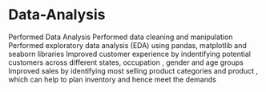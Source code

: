 # Data-Analysis
Performed Data Analysis 
Performed data cleaning and manipulation
Performed exploratory data analysis (EDA) using pandas, matplotlib and seaborn libraries
Improved customer experience by indentifying potential customers across different states, occupation , gender and age groups
Improved sales by identifying most selling product categories and product , which can help to plan inventory and hence meet the demands
